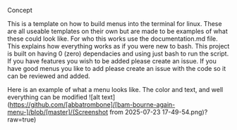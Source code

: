 Concept 

This is a template on how to build menus into the terminal for linux. These are all useable templates on their own but are made to be examples of what these could look like. For who this works use the documentation.md file. This explains how everything works as if you were new to bash. This project is built on having 0 (zero) dependacies and using just bash to run the script. If you have features you wish to be added please create an issue. If you have good menus you like to add please create an issue with the code so it can be reviewed and added.

Here is an example of what a menu looks like. The color and text, and well everything can be modified
![alt text](https://github.com/[abbatrombone]/[bam-bourne-again-menu-]/blob/[master]/(Screenshot from 2025-07-23 17-49-54.png)?raw=true)

